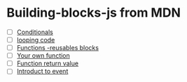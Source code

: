 # Building-blocks-js from MDN


- [ ] [Conditionals](https://developer.mozilla.org/en-US/docs/Learn/JavaScript/Building_blocks/conditionals)
- [ ] [looping code](https://developer.mozilla.org/en-US/docs/Learn/JavaScript/Building_blocks/Looping_code)
- [ ] [Functions -reusables blocks](https://developer.mozilla.org/en-US/docs/Learn/JavaScript/Building_blocks/Functions)
- [ ] [Your own function](https://developer.mozilla.org/en-US/docs/Learn/JavaScript/Building_blocks/Build_your_own_function)
- [ ] [Function return value](https://developer.mozilla.org/en-US/docs/Learn/JavaScript/Building_blocks/Return_values)
- [ ] [Introduct to event](https://developer.mozilla.org/en-US/docs/Learn/JavaScript/Building_blocks/Events)

